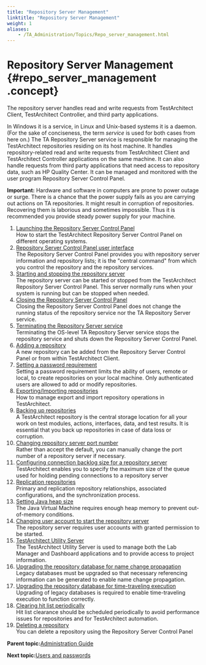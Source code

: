 ```yaml
--- 
title: "Repository Server Management"
linktitle: "Repository Server Management"
weight: 1
aliases: 
    - /TA_Administration/Topics/Repo_server_management.html
---
```

# Repository Server Management {#repo_server_management .concept}

The repository server handles read and write requests from TestArchitect Client, TestArchitect Controller, and third party applications.

In Windows it is a service, in Linux and Unix-based systems it is a daemon. \(For the sake of conciseness, the term *service* is used for both cases from here on.\) The TA Repository Server service is responsible for managing the TestArchitect repositories residing on its host machine. It handles repository-related read and write requests from TestArchitect Client and TestArchitect Controller applications on the same machine. It can also handle requests from third party applications that need access to repository data, such as HP Quality Center. It can be managed and monitored with the user program Repository Server Control Panel.

**Important:** Hardware and software in computers are prone to power outage or surge. There is a chance that the power supply fails as you are carrying out actions on TA repositories. It might result in corruption of repositories. Recovering them is laborious and sometimes impossible. Thus it is recommended you provide steady power supply for your machine.

1.  [Launching the Repository Server Control Panel](../../TA_Administration/Topics/Repo_server_management_launching.html)  
How to start the TestArchitect Repository Server Control Panel on different operating systems.
2.  [Repository Server Control Panel user interface](../../TA_Administration/Topics/Repo_server_management_control_panel.html)  
The Repository Server Control Panel provides you with repository server information and repository lists; it is the "central command" from which you control the repository and the repository services.
3.  [Starting and stopping the repository server](../../TA_Administration/Topics/Repo_server_management_starting_stopping.html)  
The repository server can be started or stopped from the TestArchitect Repository Server Control Panel. This server normally runs when your system is running but can be stopped when needed.
4.  [Closing the Repository Server Control Panel](../../TA_Administration/Topics/Repo_server_management_closing.html)  
Closing the Repository Server Control Panel does not change the running status of the repository service nor the TA Repository Server service.
5.  [Terminating the Repository Server service](../../TA_Administration/Topics/Repo_server_management_terminating.html)  
Terminating the OS-level TA Repository Server service stops the repository service and shuts down the Repository Server Control Panel.
6.  [Adding a repository](../../TA_Administration/Topics/Repo_server_management_adding.html)  
A new repository can be added from the Repository Server Control Panel or from within TestArchitect Client.
7.  [Setting a password requirement](../../TA_Administration/Topics/Repo_server_management_setting_pw.html)  
Setting a password requirement limits the ability of users, remote or local, to create repositories on your local machine. Only authenticated users are allowed to add or modify repositories.
8.  [Exporting/Importing repositories](../../TA_Administration/Topics/adm_Exporting_import_repository.html)  
How to manage export and import repository operations in TestArchitect.
9.  [Backing up repositories](../../TA_Administration/Topics/Repo_server_management_bk.html)  
A TestArchitect repository is the central storage location for all your work on test modules, actions, interfaces, data, and test results. It is essential that you back up repositories in case of data loss or corruption.
10. [Changing repository server port number](../../TA_Administration/Topics/Repo_changing_port.html)  
Rather than accept the default, you can manually change the port number of a repository server if necessary.
11. [Configuring connection backlog size for a repository server](../../TA_Administration/Topics/Repo_connection_backlog.html)  
TestArchitect enables you to specify the maximum size of the queue used for holding pending connections to a repository server
12. [Replication repositories](../../TA_Administration/Topics/Repo_server_management_replication_repo.html)  
Primary and replication repository relationships, associated configurations, and the synchronization process.
13. [Setting Java heap size](../../TA_Administration/Topics/Repo_setting_heap_size.html)  
The Java Virtual Machine requires enough heap memory to prevent out-of-memory conditions.
14. [Changing user account to start the repository server](../../TA_Administration/Topics/adm_changing_OS_account.html)  
The repository server requires user accounts with granted permission to be started.
15. [TestArchitect Utility Server](../../TA_Administration/Topics/TA_Utility_Server.html)  
 The TestArchitect Utility Server is used to manage both the Lab Manager and Dashboard applications and to provide access to project information.
16. [Upgrading the repository database for name change propagation](../../TA_Administration/Topics/Repo_database_upgrade.html)  
Legacy databases must be upgraded so that necessary referencing information can be generated to enable name change propagation.
17. [Upgrading the repository database for time-traveling execution](../../TA_Administration/Topics/adm_database_upgrade_time_traveling.html)  
Upgrading of legacy databases is required to enable time-traveling execution to function correctly.
18. [Clearing hit list periodically](../../TA_Administration/Topics/adm_clear_hitlist.html)  
Hit list clearance should be scheduled periodically to avoid performance issues for repositories and for TestArchitect automation.
19. [Deleting a repository](../../TA_Administration/Topics/adm_delete_repo.html)  
You can delete a repository using the Repository Server Control Panel

**Parent topic:**[Administration Guide](../../TA_Administration/Topics/Administration_Guide_begin.html)

**Next topic:**[Users and passwords](../../TA_Administration/Topics/adm_users_and_passwords.html)

